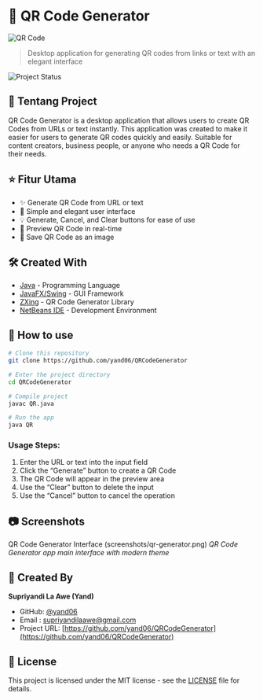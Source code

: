 # 📱 QR Code Generator
![QR Code](https://github.com/user-attachments/assets/d85f4fe9-a99f-4c31-9008-bbd4a3723db1)
> Desktop application for generating QR codes from links or text with an elegant interface

![Project Status](https://img.shields.io/badge/status-active-success.svg)

## 📖 Tentang Project

QR Code Generator is a desktop application that allows users to create QR Codes from URLs or text instantly. This application was created to make it easier for users to generate QR codes quickly and easily. Suitable for content creators, business people, or anyone who needs a QR Code for their needs.
## ⭐ Fitur Utama

- ✨ Generate QR Code from URL or text
- 🚀 Simple and elegant user interface
- 💡 Generate, Cancel, and Clear buttons for ease of use
- 📸 Preview QR Code in real-time
- 💾 Save QR Code as an image

## 🛠️ Created With

- [Java](https://www.java.com/) - Programming Language
- [JavaFX/Swing](https://openjfx.io/) - GUI Framework
- [ZXing](https://github.com/zxing/zxing) - QR Code Generator Library
- [NetBeans IDE](https://netbeans.apache.org/) - Development Environment

## 🏁 How to use

```bash
# Clone this repository
git clone https://github.com/yand06/QRCodeGenerator

# Enter the project directory
cd QRCodeGenerator

# Compile project
javac QR.java

# Run the app
java QR
```

### Usage Steps:
1. Enter the URL or text into the input field
2. Click the “Generate” button to create a QR Code
3. The QR Code will appear in the preview area
4. Use the “Clear” button to delete the input
5. Use the “Cancel” button to cancel the operation

## 📷 Screenshots

QR Code Generator Interface (screenshots/qr-generator.png)
*QR Code Generator app main interface with modern theme*

## 👤 Created By

**Supriyandi La Awe (Yand)**
- GitHub: [@yand06](https://github.com/yand06)
- Email : supriyandilaawe@gmail.com
- Project URL: [https://github.com/yand06/QRCodeGenerator](https://github.com/yand06/QRCodeGenerator)

## 📝 License

This project is licensed under the MIT license - see the [LICENSE](LICENSE) file for details.
